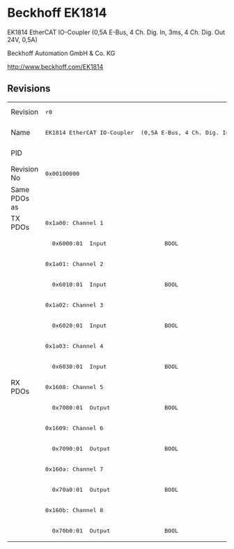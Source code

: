 # Beckhoff EK1814

EK1814 EtherCAT IO-Coupler  (0,5A E-Bus, 4 Ch. Dig. In, 3ms, 4 Ch. Dig. Out 24V, 0,5A)

Beckhoff Automation GmbH & Co. KG

http://www.beckhoff.com/EK1814

## Revisions
<table>
<tr >
<td>Revision</td>
<td><pre>r0</pre></td>
<td><pre>r1</pre></td>
<td><pre>r2</pre></td>
<td><pre>r3</pre></td>
</tr>
<tr >
<td>Name</td>
<td><pre>EK1814 EtherCAT IO-Coupler  (0,5A E-Bus, 4 Ch. Dig. In, 3ms, 4 Ch. Dig. Out 24V, 0,5A)</pre></td>
<td colspan=3 align="center"><pre>EK1814 EtherCAT IO-Coupler  (1A E-Bus, 4 Ch. Dig. In, 3ms, 4 Ch. Dig. Out 24V, 0,5A)</pre></td>
</tr>
<tr >
<td>PID</td>
<td colspan=4 align="center"><pre>0x07162c52</pre></td>
</tr>
<tr >
<td>Revision No</td>
<td><pre>0x00100000</pre></td>
<td><pre>0x00110000</pre></td>
<td><pre>0x00120000</pre></td>
<td><pre>0x00130000</pre></td>
</tr>
<tr >
<td>Same PDOs as</td>
<td colspan=4 align="center"><pre></pre></td>
</tr>
<tr class="txpdo pdosection">
<td rowspan=8 valign=top>TX PDOs</td>
<td colspan=4 align="left"><pre>0x1a00: Channel 1</pre></td>
<td></td>
</tr>
<tr class="txpdo">
<td colspan=4 align="left"><pre>  0x6000:01  Input                 BOOL</pre></td>
</tr>
<tr class="txpdo pdosection">
<td colspan=4 align="left"><pre>0x1a01: Channel 2</pre></td>
</tr>
<tr class="txpdo">
<td colspan=4 align="left"><pre>  0x6010:01  Input                 BOOL</pre></td>
</tr>
<tr class="txpdo pdosection">
<td colspan=4 align="left"><pre>0x1a02: Channel 3</pre></td>
</tr>
<tr class="txpdo">
<td colspan=4 align="left"><pre>  0x6020:01  Input                 BOOL</pre></td>
</tr>
<tr class="txpdo pdosection">
<td colspan=4 align="left"><pre>0x1a03: Channel 4</pre></td>
</tr>
<tr class="txpdo">
<td colspan=4 align="left"><pre>  0x6030:01  Input                 BOOL</pre></td>
</tr>
<tr class="rxpdo pdosection">
<td rowspan=8 valign=top>RX PDOs</td>
<td colspan=4 align="left"><pre>0x1608: Channel 5</pre></td>
<td></td>
</tr>
<tr class="rxpdo">
<td colspan=4 align="left"><pre>  0x7080:01  Output                BOOL</pre></td>
</tr>
<tr class="rxpdo pdosection">
<td colspan=4 align="left"><pre>0x1609: Channel 6</pre></td>
</tr>
<tr class="rxpdo">
<td colspan=4 align="left"><pre>  0x7090:01  Output                BOOL</pre></td>
</tr>
<tr class="rxpdo pdosection">
<td colspan=4 align="left"><pre>0x160a: Channel 7</pre></td>
</tr>
<tr class="rxpdo">
<td colspan=4 align="left"><pre>  0x70a0:01  Output                BOOL</pre></td>
</tr>
<tr class="rxpdo pdosection">
<td colspan=4 align="left"><pre>0x160b: Channel 8</pre></td>
</tr>
<tr class="rxpdo">
<td colspan=4 align="left"><pre>  0x70b0:01  Output                BOOL</pre></td>
</tr>
</table>
